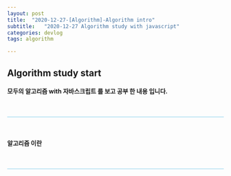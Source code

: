 ```yaml
---
layout: post
title:  "2020-12-27-[Algorithm]-Algorithm intro"
subtitle:   "2020-12-27 Algorithm study with javascript"
categories: devlog
tags: algorithm

---
```



## Algorithm study start <br/>


#### 모두의 알고리즘 with 자바스크립트 를 보고 공부 한 내용 입니다.


<br/>

<hr style="height: 1px; background: skyblue; "/>

<br/>

#### 알고리즘 이란


<br/>

<hr style="height: 1px; background: skyblue; "/>

<br/>




<!-- <img style="float: left;" src="https://user-images.githubusercontent.com/49095304/78002312-fe1c7d00-7371-11ea-84a5-1bbc7a6df22c.JPG" width="400"/>
<br/><br/><br/><br/><br/><br/><br/> -->
